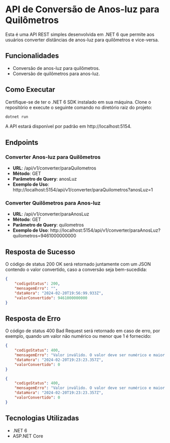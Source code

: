 # API de Conversão de Anos-luz para Quilômetros

Esta é uma API REST simples desenvolvida em .NET 6 que permite aos usuários converter distâncias de anos-luz para quilômetros e vice-versa.

## Funcionalidades

- Conversão de anos-luz para quilômetros.
- Conversão de quilômetros para anos-luz.

## Como Executar

Certifique-se de ter o .NET 6 SDK instalado em sua máquina. Clone o repositório e execute o seguinte comando no diretório raiz do projeto:

```bash
dotnet run
```

A API estará disponível por padrão em http://localhost:5154.

## Endpoints

### Converter Anos-luz para Quilômetros

- **URL**: /api/v1/converter/paraQuilometros
- **Método**: GET
- **Parâmetro de Query**: anosLuz
- **Exemplo de Uso**: http://localhost:5154/api/v1/converter/paraQuilometros?anosLuz=1

### Converter Quilômetros para Anos-luz

- **URL**: /api/v1/converter/paraAnosLuz
- **Método**: GET
- **Parâmetro de Query**: quilometros
- **Exemplo de Uso**: http://localhost:5154/api/v1/converter/paraAnosLuz?quilometros=9461000000000

## Resposta de Sucesso

O código de status 200 OK será retornado juntamente com um JSON contendo o valor convertido, caso a conversão seja bem-sucedida:

```json
{
    "codigoStatus": 200,
    "mensagemErro": "",
    "dataHora": "2024-02-20T19:56:99.933Z",
    "valorConvertido": 9461000000000
}
```

## Resposta de Erro

O código de status 400 Bad Request será retornado em caso de erro, por exemplo, quando um valor não numérico ou menor que 1 é fornecido:

```json
{
    "codigoStatus": 400,
    "mensagemErro": "Valor inválido. O valor deve ser numérico e maior ou igual a 1.",
    "dataHora": "2024-02-20T19:23:23.357Z",
    "valorConvertido": 0
}
```

```json
{
    "codigoStatus": 400,
    "mensagemErro": "Valor inválido. O valor deve ser numérico e maior ou igual a 1.",
    "dataHora": "2024-02-20T19:23:23.357Z",
    "valorConvertido": 0
}
```

## Tecnologias Utilizadas

- .NET 6
- ASP.NET Core
